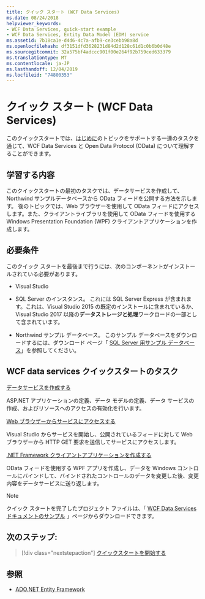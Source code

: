 ```yaml
---
title: クイック スタート (WCF Data Services)
ms.date: 08/24/2018
helpviewer_keywords:
- WCF Data Services, quick-start example
- WCF Data Services, Entity Data Model (EDM) service
ms.assetid: 7b18ca1e-d4d6-4c7a-afb9-ce3cebb98a8d
ms.openlocfilehash: df3151dfd3628231d84d2d128c61d1c0b6b0d48e
ms.sourcegitcommit: 32a575bf4adccc901f00e264f92b759ced633379
ms.translationtype: MT
ms.contentlocale: ja-JP
ms.lasthandoff: 12/04/2019
ms.locfileid: "74800353"
---
```

# <a name="quickstart-wcf-data-services"></a>クイック スタート (WCF Data Services)

このクイックスタートでは、[はじめに](getting-started-with-wcf-data-services.md)のトピックをサポートする一連のタスクを通じて、WCF Data Services と Open Data Protocol (OData) について理解することができます。

## <a name="what-youll-learn"></a>学習する内容

このクイックスタートの最初のタスクでは、データサービスを作成して、Northwind サンプルデータベースから OData フィードを公開する方法を示します。 後のトピックでは、Web ブラウザーを使用して OData フィードにアクセスします。また、クライアントライブラリを使用して OData フィードを使用する Windows Presentation Foundation (WPF) クライアントアプリケーションを作成します。

## <a name="prerequisites"></a>必要条件

このクイック スタートを最後まで行うには、次のコンポーネントがインストールされている必要があります。

- Visual Studio

- SQL Server のインスタンス。 これには SQL Server Express が含まれます。これは、Visual Studio 2015 の既定のインストールに含まれているか、Visual Studio 2017 以降の**データストレージと処理**ワークロードの一部として含まれています。

- Northwind サンプル データベース。 このサンプル データベースをダウンロードするには、ダウンロード ページ「 [SQL Server 用サンプル データベース](https://go.microsoft.com/fwlink/?linkid=24758)」を参照してください。

## <a name="wcf-data-services-quickstart-tasks"></a>WCF data services クイックスタートのタスク

 [データサービスを作成する](creating-the-data-service.md)

 ASP.NET アプリケーションの定義、データ モデルの定義、データ サービスの作成、およびリソースへのアクセスの有効化を行います。

 [Web ブラウザーからサービスにアクセスする](accessing-the-service-from-a-web-browser-wcf-data-services-quickstart.md)

 Visual Studio からサービスを開始し、公開されているフィードに対して Web ブラウザーから HTTP GET 要求を送信してサービスにアクセスします。

 [.NET Framework クライアントアプリケーションを作成する](creating-the-dotnet-client-application-wcf-data-services-quickstart.md)

 OData フィードを使用する WPF アプリを作成し、データを Windows コントロールにバインドして、バインドされたコントロールのデータを変更した後、変更内容をデータサービスに送り返します。

> [!NOTE]
> クイック スタートを完了したプロジェクト ファイルは、「 [WCF Data Services ドキュメントのサンプル](https://go.microsoft.com/fwlink/?LinkId=179994) 」ページからダウンロードできます。

## <a name="next-steps"></a>次のステップ:

> [!div class="nextstepaction"]
> [クイックスタートを開始する](creating-the-data-service.md)

## <a name="see-also"></a>参照

- [ADO.NET Entity Framework](../adonet/ef/index.md)

